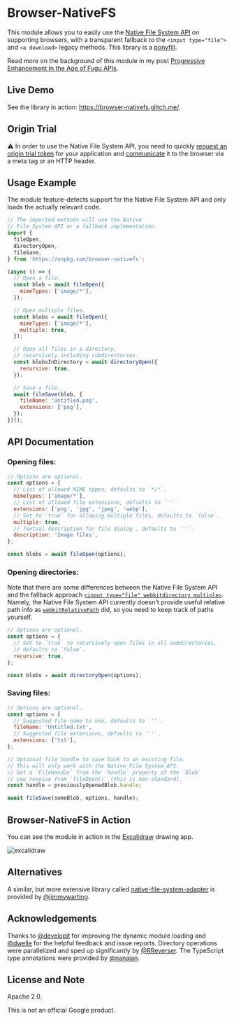 # Browser-NativeFS

This module allows you to easily use the
[Native File System API](https://wicg.github.io/native-file-system/) on supporting browsers,
with a transparent fallback to the `<input type="file">` and `<a download>` legacy methods.
This library is a [ponyfill](https://ponyfill.com/).

Read more on the background of this module in my post
[Progressive Enhancement In the Age of Fugu APIs](https://blog.tomayac.com/2020/01/23/progressive-enhancement-in-the-age-of-fugu-apis/).

## Live Demo

See the library in action: https://browser-nativefs.glitch.me/.

## Origin Trial

⚠️ In order to use the Native File System API, you need to quickly
[request an origin trial token](https://developers.chrome.com/origintrials/#/view_trial/4019462667428167681)
for your application and
[communicate](https://github.com/GoogleChrome/OriginTrials/blob/gh-pages/developer-guide.md#how-do-i-enable-an-experimental-feature-on-my-origin) it to the browser via a meta tag or an HTTP header.

## Usage Example

The module feature-detects support for the Native File System API and
only loads the actually relevant code.

```js
// The imported methods will use the Native
// File System API or a fallback implementation.
import {
  fileOpen,
  directoryOpen,
  fileSave,
} from 'https://unpkg.com/browser-nativefs';

(async () => {
  // Open a file.
  const blob = await fileOpen({
    mimeTypes: ['image/*'],
  });

  // Open multiple files.
  const blobs = await fileOpen({
    mimeTypes: ['image/*'],
    multiple: true,
  });

  // Open all files in a directory,
  // recursively including subdirectories.
  const blobsInDirectory = await directoryOpen({
    recursive: true,
  });

  // Save a file.
  await fileSave(blob, {
    fileName: 'Untitled.png',
    extensions: ['png'],
  });
})();
```

## API Documentation

### Opening files:

```js
// Options are optional.
const options = {
  // List of allowed MIME types, defaults to `*/*`.
  mimeTypes: ['image/*'],
  // List of allowed file extensions, defaults to `''`.
  extensions: ['png', 'jpg', 'jpeg', 'webp'],
  // Set to `true` for allowing multiple files, defaults to `false`.
  multiple: true,
  // Textual description for file dialog , defaults to `''`.
  description: 'Image files',
};

const blobs = await fileOpen(options);
```

### Opening directories:

Note that there are some differences between the Native File System API
and the fallback approach
[`<input type="file" webkitdirectory multiple>`](https://developer.mozilla.org/en-US/docs/Web/API/HTMLInputElement/webkitdirectory).
Namely, the Native File System API currently doesn't provide useful
relative path info as
[`webkitRelativePath`](https://developer.mozilla.org/en-US/docs/Web/API/File/webkitRelativePath)
did, so you need to keep track of paths yourself.

```js
// Options are optional.
const options = {
  // Set to `true` to recursively open files in all subdirectories,
  // defaults to `false`.
  recursive: true,
};

const blobs = await directoryOpen(options);
```

### Saving files:

```js
// Options are optional.
const options = {
  // Suggested file name to use, defaults to `''`.
  fileName: 'Untitled.txt',
  // Suggested file extensions, defaults to `''`.
  extensions: ['txt'],
};

// Optional file handle to save back to an existing file.
// This will only work with the Native File System API.
// Get a `FileHandle` from the `handle` property of the `Blob`
// you receive from `fileOpen()` (this is non-standard).
const handle = previouslyOpenedBlob.handle;

await fileSave(someBlob, options, handle);
```

## Browser-NativeFS in Action

You can see the module in action in the [Excalidraw](https://excalidraw.com/) drawing app.

![excalidraw](https://user-images.githubusercontent.com/145676/73060246-b4a64200-3e97-11ea-8f70-fa5edd63f78e.png)

## Alternatives

A similar, but more extensive library called
[native-file-system-adapter](https://github.com/jimmywarting/native-file-system-adapter/)
is provided by [@jimmywarting](https://github.com/jimmywarting).

## Acknowledgements

Thanks to [@developit](https://github.com/developit)
for improving the dynamic module loading
and [@dwelle](https://github.com/dwelle) for the helpful feedback
and issue reports.
Directory operations were parallelized and sped up significantly by
[@RReverser](https://github.com/RReverser).
The TypeScript type annotations were provided by
[@nanaian](https://github.com/nanaian).

## License and Note

Apache 2.0.

This is not an official Google product.
